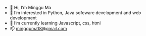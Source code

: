 - 👋 Hi, I’m Minggu Ma
- 👀 I’m interested in Python, Java sofeware development and web development
- 🌱 I’m currently learning Javascript, css, html
- 📫 mingguma18@gmail.com

<!---
Macgoogle/Macgoogle is a ✨ special ✨ repository because its `README.md` (this file) appears on your GitHub profile.
You can click the Preview link to take a look at your changes.
--->
